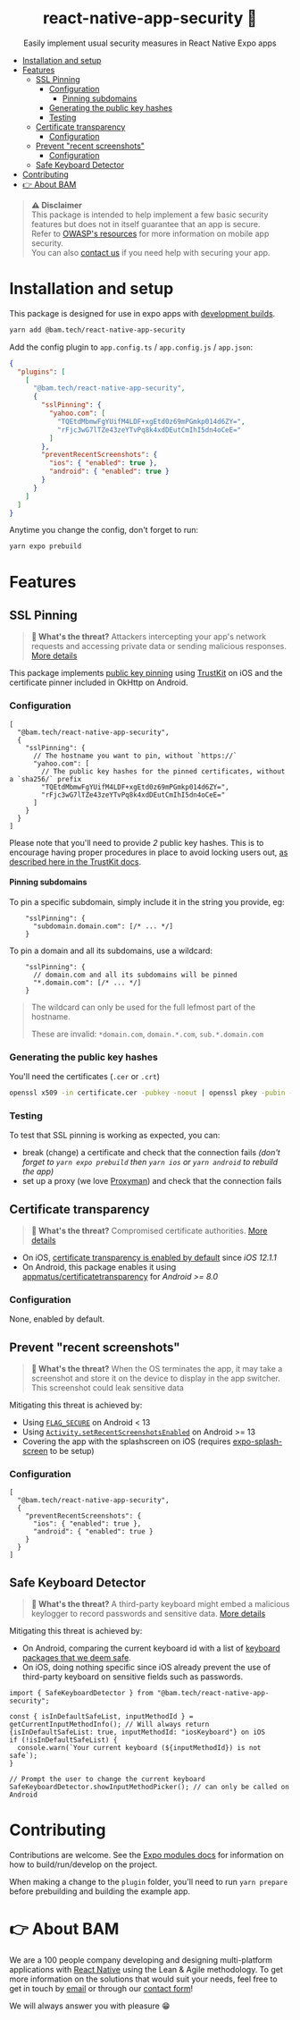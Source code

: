 <h1 align="center">react-native-app-security 🔐</h1>

<p align="center">Easily implement usual security measures in React Native Expo apps</p>

- [Installation and setup](#installation-and-setup)
- [Features](#features)
  - [SSL Pinning](#ssl-pinning)
    - [Configuration](#configuration)
      - [Pinning subdomains](#pinning-subdomains)
    - [Generating the public key hashes](#generating-the-public-key-hashes)
    - [Testing](#testing)
  - [Certificate transparency](#certificate-transparency)
    - [Configuration](#configuration-1)
  - [Prevent "recent screenshots"](#prevent-recent-screenshots)
    - [Configuration](#configuration-2)
  - [Safe Keyboard Detector](#safe-keyboard-detector)
- [Contributing](#contributing)
- [👉 About BAM](#-about-bam)

> **⚠️ Disclaimer**<br/>
> This package is intended to help implement a few basic security features but does not in itself guarantee that an app is secure.<br/>
> Refer to [OWASP's resources](https://mas.owasp.org) for more information on mobile app security.<br/>
> You can also [contact us](https://www.bam.tech/en/contact) if you need help with securing your app.

# Installation and setup

This package is designed for use in expo apps with [development builds](https://docs.expo.dev/develop/development-builds/introduction/).

```sh
yarn add @bam.tech/react-native-app-security
```

Add the config plugin to `app.config.ts` / `app.config.js` / `app.json`:

```json
{
  "plugins": [
    [
      "@bam.tech/react-native-app-security",
      {
        "sslPinning": {
          "yahoo.com": [
            "TQEtdMbmwFgYUifM4LDF+xgEtd0z69mPGmkp014d6ZY=",
            "rFjc3wG7lTZe43zeYTvPq8k4xdDEutCmIhI5dn4oCeE="
          ]
        },
        "preventRecentScreenshots": {
          "ios": { "enabled": true },
          "android": { "enabled": true }
        }
      }
    ]
  ]
}
```

Anytime you change the config, don't forget to run:

```sh
yarn expo prebuild
```

# Features

## SSL Pinning

> **🥷 What's the threat?** Attackers intercepting your app's network requests and accessing private data or sending malicious responses. [More details](https://github.com/OWASP/owasp-mastg/blob/master/Document/0x04f-Testing-Network-Communication.md#restricting-trust-identity-pinning)

This package implements [public key pinning](https://cheatsheetseries.owasp.org/cheatsheets/Pinning_Cheat_Sheet.html#public-key) using [TrustKit](https://github.com/datatheorem/TrustKit) on iOS and the certificate pinner included in OkHttp on Android.

### Configuration

```jsonc
[
  "@bam.tech/react-native-app-security",
  {
    "sslPinning": {
      // The hostname you want to pin, without `https://`
      "yahoo.com": [
        // The public key hashes for the pinned certificates, without a `sha256/` prefix
        "TQEtdMbmwFgYUifM4LDF+xgEtd0z69mPGmkp014d6ZY=",
        "rFjc3wG7lTZe43zeYTvPq8k4xdDEutCmIhI5dn4oCeE="
      ]
    }
  }
]
```

Please note that you'll need to provide _2_ public key hashes. This is to encourage having proper procedures in place to avoid locking users out, [as described here in the TrustKit docs](https://github.com/datatheorem/TrustKit/blob/master/docs/getting-started.md#always-provide-at-least-one-backup-pin).

#### Pinning subdomains

To pin a specific subdomain, simply include it in the string you provide, eg:

```jsonc
    "sslPinning": {
      "subdomain.domain.com": [/* ... */]
    }
```

To pin a domain and all its subdomains, use a wildcard:

```jsonc
    "sslPinning": {
      // domain.com and all its subdomains will be pinned
      "*.domain.com": [/* ... */]
    }
```

> The wildcard can only be used for the full lefmost part of the hostname.
>
> These are invalid: `*domain.com`, `domain.*.com`, `sub.*.domain.com`

### Generating the public key hashes

You'll need the certificates (`.cer` or `.crt`)

```sh
openssl x509 -in certificate.cer -pubkey -noout | openssl pkey -pubin -outform der | openssl dgst -sha256 -binary | openssl enc -base64
```

### Testing

To test that SSL pinning is working as expected, you can:

- break (change) a certificate and check that the connection fails _(don't forget to `yarn expo prebuild` then `yarn ios` or `yarn android` to rebuild the app)_
- set up a proxy (we love [Proxyman](https://proxyman.io)) and check that the connection fails

## Certificate transparency

> **🥷 What's the threat?** Compromised certificate authorities. [More details](https://certificate.transparency.dev)

- On iOS, [certificate transparency is enabled by default](https://developer.apple.com/documentation/ios-ipados-release-notes/ios-12_1_1-release-notes) since _iOS 12.1.1_
- On Android, this package enables it using [appmatus/certificatetransparency](https://github.com/appmattus/certificatetransparency) for _Android >= 8.0_

### Configuration

None, enabled by default.

## Prevent "recent screenshots"

> **🥷 What's the threat?** When the OS terminates the app, it may take a screenshot and store it on the device to display in the app switcher. This screenshot could leak sensitive data

Mitigating this threat is achieved by:

- Using [`FLAG_SECURE`](https://developer.android.com/reference/android/view/WindowManager.LayoutParams#FLAG_SECURE) on Android < 13
- Using [`Activity.setRecentScreenshotsEnabled`](<https://developer.android.com/reference/android/app/Activity#setRecentsScreenshotEnabled(boolean)>) on Android >= 13
- Covering the app with the splashscreen on iOS (requires [expo-splash-screen](https://docs.expo.dev/versions/latest/sdk/splash-screen/) to be setup)

### Configuration

```jsonc
[
  "@bam.tech/react-native-app-security",
  {
    "preventRecentScreenshots": {
      "ios": { "enabled": true },
      "android": { "enabled": true }
    }
  }
]
```

## Safe Keyboard Detector

> **🥷 What's the threat?** A third-party keyboard might embed a malicious keylogger to record passwords and sensitive data. [More details](https://www.synopsys.com/blogs/software-security/mitigate-third-party-mobile-keyboard-risk.html)

Mitigating this threat is achieved by:

- On Android, comparing the current keyboard id with a list of [keyboard packages that we deem safe](./android/src/main/java/tech/bam/rnas/RNASModule.kt#31).
- On iOS, doing nothing specific since iOS already prevent the use of third-party keyboard on sensitive fields such as passwords.

```tsx
import { SafeKeyboardDetector } from "@bam.tech/react-native-app-security";

const { isInDefaultSafeList, inputMethodId } = getCurrentInputMethodInfo(); // Will always return {isInDefaultSafeList: true, inputMethodId: "iosKeyboard"} on iOS
if (!isInDefaultSafeList) {
  console.warn(`Your current keyboard (${inputMethodId}) is not safe`);
}

// Prompt the user to change the current keyboard
SafeKeyboardDetector.showInputMethodPicker(); // can only be called on Android
```

# Contributing

Contributions are welcome. See the [Expo modules docs](https://docs.expo.dev/modules/get-started/) for information on how to build/run/develop on the project.

When making a change to the `plugin` folder, you'll need to run `yarn prepare` before prebuilding and building the example app.

# 👉 About BAM

We are a 100 people company developing and designing multi-platform applications with [React Native](https://www.bam.tech/expertise/react-native) using the Lean & Agile methodology. To get more information on the solutions that would suit your needs, feel free to get in touch by [email](mailto:contact@bam.tech) or through our [contact form](https://www.bam.tech/en/contact)!

We will always answer you with pleasure 😁
